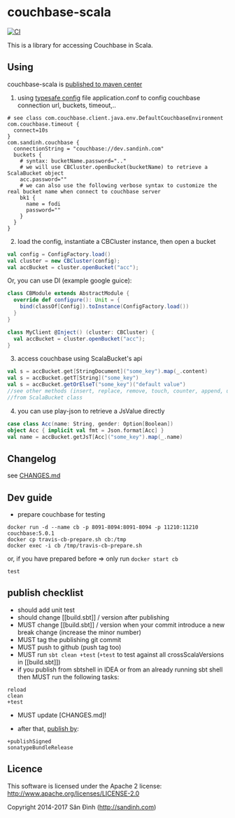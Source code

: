 couchbase-scala
===============

[![CI](https://github.com/ohze/couchbase-scala/actions/workflows/sd-devops.yml/badge.svg)](https://github.com/ohze/couchbase-scala/actions/workflows/sd-devops.yml)

This is a library for accessing Couchbase in Scala.

## Using
couchbase-scala is [published to maven center](http://search.maven.org/#search%7Cga%7C1%7Cg%3A%22com.sandinh%22%20couchbase-scala)

1. using [typesafe config](https://github.com/typesafehub/config) file application.conf
to config couchbase connection url, buckets, timeout,.. 
```
# see class com.couchbase.client.java.env.DefaultCouchbaseEnvironment
com.couchbase.timeout {
  connect=10s
}
com.sandinh.couchbase {
  connectionString = "couchbase://dev.sandinh.com"
  buckets {
    # syntax: bucketName.password=".."
    # we will use CBCluster.openBucket(bucketName) to retrieve a ScalaBucket object
    acc.password=""
    # we can also use the following verbose syntax to customize the real bucket name when connect to couchbase server
    bk1 {
      name = fodi
      password=""
    }
  }
}
```

2. load the config, instantiate a CBCluster instance, then open a bucket
```scala
val config = ConfigFactory.load()
val cluster = new CBCluster(config);
val accBucket = cluster.openBucket("acc");
```

Or, you can use DI (example google guice):
```scala
class CBModule extends AbstractModule {
  override def configure(): Unit = {
    bind(classOf[Config]).toInstance(ConfigFactory.load())
  }
}

class MyClient @Inject() (cluster: CBCluster) {
  val accBucket = cluster.openBucket("acc");
}
```

3. access couchbase using ScalaBucket's api
```scala
val s = accBucket.get[StringDocument]("some_key").map(_.content)
val s = accBucket.getT[String]("some_key")
val s = accBucket.getOrElseT("some_key")("default value")
//see other methods (insert, replace, remove, touch, counter, append, unlock, getFromReplica, getAndLock,..)
//from ScalaBucket class
```

4. you can use play-json to retrieve a JsValue directly
```scala
case class Acc(name: String, gender: Option[Boolean])
object Acc { implicit val fmt = Json.format[Acc] }
val name = accBucket.getJsT[Acc]("some_key").map(_.name)
```

## Changelog
see [CHANGES.md](CHANGES.md)

## Dev guide

+ prepare couchbase for testing
```shell script
docker run -d --name cb -p 8091-8094:8091-8094 -p 11210:11210 couchbase:5.0.1
docker cp travis-cb-prepare.sh cb:/tmp
docker exec -i cb /tmp/travis-cb-prepare.sh
```
or, if you have prepared before => only run `docker start cb`

```sbtshell
test
```

## publish checklist
+ should add unit test
+ should change [[build.sbt]] / version after publishing
+ MUST change [[build.sbt]] / version when your commit introduce a new break change (increase the minor number)
+ MUST tag the publishing git commit
+ MUST push to github (push tag too)
+ MUST run `sbt clean +test`
  (`+test` to test against all crossScalaVersions in [[build.sbt]])
+ if you publish from sbtshell in IDEA or from an already running sbt shell then
  MUST run the following tasks:
```sbtshell
reload
clean
+test
```
+ MUST update [CHANGES.md]!

+ after that, [publish by](https://github.com/xerial/sbt-sonatype#publishing-your-artifact):
```sbtshell
+publishSigned
sonatypeBundleRelease
```

## Licence
This software is licensed under the Apache 2 license:
http://www.apache.org/licenses/LICENSE-2.0

Copyright 2014-2017 Sân Đình (http://sandinh.com)
